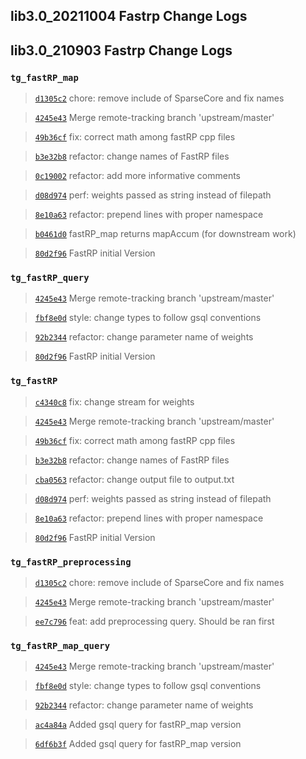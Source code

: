
## lib3.0_20211004 Fastrp Change Logs

## lib3.0_210903 Fastrp Change Logs

### `tg_fastRP_map`

> [`d1305c2`](https://github.com/tigergraph/gsql-graph-algorithms/commit/d1305c23469317a47e1806971259c96d03b4c565) chore: remove include of SparseCore and fix names

> [`4245e43`](https://github.com/tigergraph/gsql-graph-algorithms/commit/4245e43a22b913d135841349a2b0754e7ab8968e) Merge remote-tracking branch 'upstream/master'

> [`49b36cf`](https://github.com/tigergraph/gsql-graph-algorithms/commit/49b36cf786252ac978e728990a5fda073e57ad1f) fix: correct math among fastRP cpp files

> [`b3e32b8`](https://github.com/tigergraph/gsql-graph-algorithms/commit/b3e32b8a1c7a508421f5d2709cd8baa5a146beb5) refactor: change names of FastRP files

> [`0c19002`](https://github.com/tigergraph/gsql-graph-algorithms/commit/0c190022bcbf734cdc5016ab92e7b170bc4a4ee9) refactor: add more informative comments

> [`d08d974`](https://github.com/tigergraph/gsql-graph-algorithms/commit/d08d97485ccf9054a74ce2a75019b3a529e9080f) perf: weights passed as string instead of filepath

> [`8e10a63`](https://github.com/tigergraph/gsql-graph-algorithms/commit/8e10a634e8deef39eb1d77e2810871cfc5722e1f) refactor: prepend lines with proper namespace

> [`b0461d0`](https://github.com/tigergraph/gsql-graph-algorithms/commit/b0461d0473c38c2804dfe85b0a289f7f8c6e9ad7) fastRP_map returns mapAccum (for downstream work)

> [`80d2f96`](https://github.com/tigergraph/gsql-graph-algorithms/commit/80d2f96adb21242523a21a5b9ed8734750f5a19d) FastRP initial Version

### `tg_fastRP_query`

> [`4245e43`](https://github.com/tigergraph/gsql-graph-algorithms/commit/4245e43a22b913d135841349a2b0754e7ab8968e) Merge remote-tracking branch 'upstream/master'

> [`fbf8e0d`](https://github.com/tigergraph/gsql-graph-algorithms/commit/fbf8e0d948ef61af5590b8f9398be9f5196245be) style: change types to follow gsql conventions

> [`92b2344`](https://github.com/tigergraph/gsql-graph-algorithms/commit/92b2344978452b4ae2af6c3d2a8200fa40d11f9e) refactor: change parameter name of weights

> [`80d2f96`](https://github.com/tigergraph/gsql-graph-algorithms/commit/80d2f96adb21242523a21a5b9ed8734750f5a19d) FastRP initial Version

### `tg_fastRP`

> [`c4340c8`](https://github.com/tigergraph/gsql-graph-algorithms/commit/c4340c899850f5962a502c5558f12b506ace72e0) fix: change stream for weights

> [`4245e43`](https://github.com/tigergraph/gsql-graph-algorithms/commit/4245e43a22b913d135841349a2b0754e7ab8968e) Merge remote-tracking branch 'upstream/master'

> [`49b36cf`](https://github.com/tigergraph/gsql-graph-algorithms/commit/49b36cf786252ac978e728990a5fda073e57ad1f) fix: correct math among fastRP cpp files

> [`b3e32b8`](https://github.com/tigergraph/gsql-graph-algorithms/commit/b3e32b8a1c7a508421f5d2709cd8baa5a146beb5) refactor: change names of FastRP files

> [`cba0563`](https://github.com/tigergraph/gsql-graph-algorithms/commit/cba05634fc0115b80f4d7544b248416410138fb2) refactor: change output file to output.txt

> [`d08d974`](https://github.com/tigergraph/gsql-graph-algorithms/commit/d08d97485ccf9054a74ce2a75019b3a529e9080f) perf: weights passed as string instead of filepath

> [`8e10a63`](https://github.com/tigergraph/gsql-graph-algorithms/commit/8e10a634e8deef39eb1d77e2810871cfc5722e1f) refactor: prepend lines with proper namespace

> [`80d2f96`](https://github.com/tigergraph/gsql-graph-algorithms/commit/80d2f96adb21242523a21a5b9ed8734750f5a19d) FastRP initial Version

### `tg_fastRP_preprocessing`

> [`d1305c2`](https://github.com/tigergraph/gsql-graph-algorithms/commit/d1305c23469317a47e1806971259c96d03b4c565) chore: remove include of SparseCore and fix names

> [`4245e43`](https://github.com/tigergraph/gsql-graph-algorithms/commit/4245e43a22b913d135841349a2b0754e7ab8968e) Merge remote-tracking branch 'upstream/master'

> [`ee7c796`](https://github.com/tigergraph/gsql-graph-algorithms/commit/ee7c796636c78fafe23951d3c5a49fe8189e71af) feat: add preprocessing query. Should be ran first

### `tg_fastRP_map_query`

> [`4245e43`](https://github.com/tigergraph/gsql-graph-algorithms/commit/4245e43a22b913d135841349a2b0754e7ab8968e) Merge remote-tracking branch 'upstream/master'

> [`fbf8e0d`](https://github.com/tigergraph/gsql-graph-algorithms/commit/fbf8e0d948ef61af5590b8f9398be9f5196245be) style: change types to follow gsql conventions

> [`92b2344`](https://github.com/tigergraph/gsql-graph-algorithms/commit/92b2344978452b4ae2af6c3d2a8200fa40d11f9e) refactor: change parameter name of weights

> [`ac4a84a`](https://github.com/tigergraph/gsql-graph-algorithms/commit/ac4a84a1bdac3806ff481e3f833f20317458edb2) Added gsql query for fastRP_map version

> [`6df6b3f`](https://github.com/tigergraph/gsql-graph-algorithms/commit/6df6b3f89ae294f9e9c6a2739508063e0e49db50) Added gsql query for fastRP_map version
